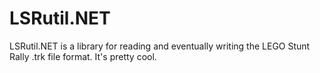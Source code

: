 # LSRutil.NET

LSRutil.NET is a library for reading and eventually writing the LEGO Stunt Rally .trk file format. It's pretty cool.

